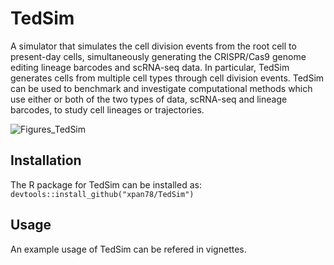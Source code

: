 # TedSim
A simulator that simulates the cell division events from the root cell to present-day cells, simultaneously generating the CRISPR/Cas9 genome editing lineage barcodes and scRNA-seq data. In particular, TedSim generates cells from multiple cell types through cell division events. TedSim can be used to benchmark and investigate computational methods which use either or both of the two types of data, scRNA-seq and lineage barcodes, to study cell lineages or trajectories.

![Figures_TedSim](https://github.gatech.edu/storage/user/38101/files/67d4bf80-d273-11eb-9dd5-dcaff98a51d0)

## Installation
The R package for TedSim can be installed as:
`devtools::install_github("xpan78/TedSim")`

## Usage
An example usage of TedSim can be refered in vignettes.
